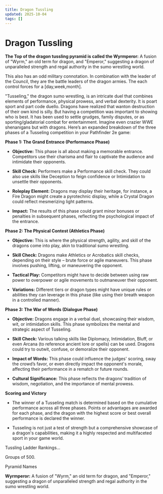 ```yaml
---
title: Dragon Tussling
updated: 2025-10-04
tags: []
---
```


# Dragon Tussling


**The Top of the dragon tussling pyramid is called the Wyrmperor:** A fusion of "Wyrm," an old term for dragon, and "Emperor," suggesting a dragon of unparalleled strength and regal authority in the sumo wrestling world.

This also has an odd military connotation. In combination with the leader of the Council, they are the battle leaders of the dragon armies. The each control forces for a [day,week,month].



"Tusseling," the dragon sumo wrestling, is an intricate duel	 that combines elements of performance, physical prowess, and verbal dexterity. It is poart sport and part code duello. Dragons have realized that wanton destruction of their own kind is silly. But having a competition was important to showing who is best. It has been used to settle grudges, family disputes, or as sporting/gladatorial combat for entertainment. Imagine even crazier WWE shenanigans but with dragons. Here’s an expanded breakdown of the three phases of a Tusseling competition in your Pathfinder 2e game:

**Phase 1: The Grand Entrance (Performance Phase)**

* **Objective:** This phase is all about making a memorable entrance. Competitors use their charisma and flair to captivate the audience and intimidate their opponents.

* **Skill Check:** Performers make a Performance skill check. They could also use skills like Deception to feign confidence or Intimidation to unsettle their opponents.

* **Roleplay Element:** Dragons may display their heritage, for instance, a Fire Dragon might create a pyrotechnic display, while a Crystal Dragon could reflect mesmerizing light patterns.

* **Impact:** The results of this phase could grant minor bonuses or penalties in subsequent phases, reflecting the psychological impact of the entrance.

**Phase 2: The Physical Contest (Athletics Phase)**

* **Objective:** This is where the physical strength, agility, and skill of the dragons come into play, akin to traditional sumo wrestling.

* **Skill Check:** Dragons make Athletics or Acrobatics skill checks, depending on their style – brute force or agile maneuvers. This phase involves pushing, lifting, or maneuvering the opponent.

* **Tactical Play:** Competitors might have to decide between using raw power to overpower or agile movements to outmaneuver their opponent.

* **Variations:** Different tiers or dragon types might have unique rules or abilities they can leverage in this phase (like using their breath weapon in a controlled manner).

**Phase 3: The War of Words (Dialogue Phase)**

* **Objective:** Dragons engage in a verbal duel, showcasing their wisdom, wit, or intimidation skills. This phase symbolizes the mental and strategic aspect of Tusseling.

* **Skill Check:** Various talking skills like Diplomacy, Intimidation, Bluff, or even Arcana (to reference ancient lore or spells) can be used. Dragons could try to outwit, confuse, or demoralize their opponent.

* **Impact of Words:** This phase could influence the judges' scoring, sway the crowd’s favor, or even directly impact the opponent's morale, affecting their performance in a rematch or future rounds.

* **Cultural Significance:** This phase reflects the dragons’ tradition of wisdom, negotiation, and the importance of mental prowess.

**Scoring and Victory**

* The winner of a Tusseling match is determined based on the cumulative performance across all three phases. Points or advantages are awarded for each phase, and the dragon with the highest score or best overall performance is declared the winner.

* Tusseling is not just a test of strength but a comprehensive showcase of a dragon's capabilities, making it a highly respected and multifaceted sport in your game world.



Tussling Ladder Rankings…

Groups of 500.



Pyramid Names


**Wyrmperor:** A fusion of "Wyrm," an old term for dragon, and "Emperor," suggesting a dragon of unparalleled strength and regal authority in the sumo wrestling world.

